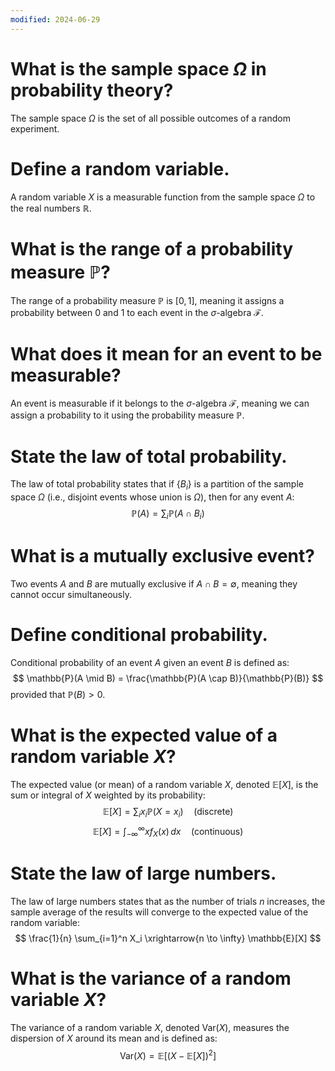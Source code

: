 ```yaml
---
modified: 2024-06-29
---
```


# What is the sample space $\Omega$ in probability theory?

The sample space $\Omega$ is the set of all possible outcomes of a random experiment.



# Define a random variable.

A random variable $X$ is a measurable function from the sample space $\Omega$ to the real numbers $\mathbb{R}$.



# What is the range of a probability measure $\mathbb{P}$?

The range of a probability measure $\mathbb{P}$ is $[0, 1]$, meaning it assigns a probability between 0 and 1 to each event in the $\sigma$-algebra $\mathcal{F}$.



# What does it mean for an event to be measurable?

An event is measurable if it belongs to the $\sigma$-algebra $\mathcal{F}$, meaning we can assign a probability to it using the probability measure $\mathbb{P}$.



# State the law of total probability.

The law of total probability states that if $\{B_i\}$ is a partition of the sample space $\Omega$ (i.e., disjoint events whose union is $\Omega$), then for any event $A$:
$$
\mathbb{P}(A) = \sum_{i} \mathbb{P}(A \cap B_i)
$$



# What is a mutually exclusive event?

Two events $A$ and $B$ are mutually exclusive if $A \cap B = \emptyset$, meaning they cannot occur simultaneously.



# Define conditional probability.

Conditional probability of an event $A$ given an event $B$ is defined as:
$$
\mathbb{P}(A \mid B) = \frac{\mathbb{P}(A \cap B)}{\mathbb{P}(B)}
$$
provided that $\mathbb{P}(B) > 0$.



# What is the expected value of a random variable $X$?

The expected value (or mean) of a random variable $X$, denoted $\mathbb{E}[X]$, is the sum or integral of $X$ weighted by its probability:
$$
\mathbb{E}[X] = \sum_{i} x_i \mathbb{P}(X = x_i) \quad \text{(discrete)}
$$
$$
\mathbb{E}[X] = \int_{-\infty}^{\infty} x f_X(x) \, dx \quad \text{(continuous)}
$$



# State the law of large numbers.

The law of large numbers states that as the number of trials $n$ increases, the sample average of the results will converge to the expected value of the random variable:
$$
\frac{1}{n} \sum_{i=1}^n X_i \xrightarrow{n \to \infty} \mathbb{E}[X]
$$



# What is the variance of a random variable $X$?

The variance of a random variable $X$, denoted $\text{Var}(X)$, measures the dispersion of $X$ around its mean and is defined as:
$$
\text{Var}(X) = \mathbb{E}[(X - \mathbb{E}[X])^2]
$$
